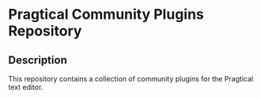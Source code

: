 # Pragtical Community Plugins Repository

## Description
This repository contains a collection of community plugins for the Pragtical text editor.
